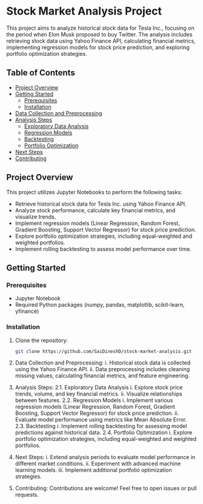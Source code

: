 # Stock Market Analysis Project

This project aims to analyze historical stock data for Tesla Inc., focusing on the period when Elon Musk proposed to buy Twitter. The analysis includes retrieving stock data using Yahoo Finance API, calculating financial metrics, implementing regression models for stock price prediction, and exploring portfolio optimization strategies.

## Table of Contents

- [Project Overview](#project-overview)
- [Getting Started](#getting-started)
  - [Prerequisites](#prerequisites)
  - [Installation](#installation)
- [Data Collection and Preprocessing](#data-collection-and-preprocessing)
- [Analysis Steps](#analysis-steps)
  - [Exploratory Data Analysis](#exploratory-data-analysis)
  - [Regression Models](#regression-models)
  - [Backtesting](#backtesting)
  - [Portfolio Optimization](#portfolio-optimization)
- [Next Steps](#next-steps)
- [Contributing](#contributing)


## Project Overview

This project utilizes Jupyter Notebooks to perform the following tasks:

- Retrieve historical stock data for Tesla Inc. using Yahoo Finance API.
- Analyze stock performance, calculate key financial metrics, and visualize trends.
- Implement regression models (Linear Regression, Random Forest, Gradient Boosting, Support Vector Regressor) for stock price prediction.
- Explore portfolio optimization strategies, including equal-weighted and weighted portfolios.
- Implement rolling backtesting to assess model performance over time.

## Getting Started

### Prerequisites
- Jupyter Notebook
- Required Python packages (numpy, pandas, matplotlib, scikit-learn, yfinance)

### Installation

1. Clone the repository:
   ```bash
   git clone https://github.com/SaiDineshD/stock-market-analysis.git

1. Data Collection and Preprocessing:
   i. Historical stock data is collected using the Yahoo Finance API.
   ii. Data preprocessing includes cleaning missing values, calculating financial metrics, and feature engineering.

2. Analysis Steps:
2.1. Exploratory Data Analysis
   i. Explore stock price trends, volume, and key financial metrics.
   ii. Visualize relationships between features.
2.2. Regression Models
   i. Implement various regression models (Linear Regression, Random Forest, Gradient Boosting, Support Vector Regressor) for stock price prediction.
   ii. Evaluate model performance using metrics like Mean Absolute Error.
2.3. Backtesting
   i. Implement rolling backtesting for assessing model predictions against historical data.
2.4. Portfolio Optimization
   i. Explore portfolio optimization strategies, including equal-weighted and weighted portfolios.

3. Next Steps:
  i. Extend analysis periods to evaluate model performance in different market conditions.
  ii. Experiment with advanced machine learning models.
  iii. Implement additional portfolio optimization strategies.

4. Contributing:
Contributions are welcome! Feel free to open issues or pull requests.

